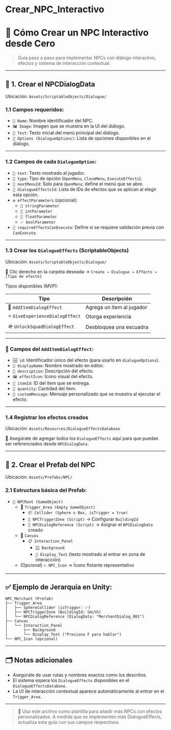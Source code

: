 # Crear_NPC_Interactivo

# 🤖 Cómo Crear un NPC Interactivo desde Cero

> Guía paso a paso para implementar NPCs con diálogo interactivo, efectos y sistema de interacción contextual.
> 

---

## 🧩 1. Crear el NPCDialogData

Ubicación: `Assets/ScriptableObjects/Dialogue/`

### 1.1 Campos requeridos:

- `🧠 Name`: Nombre identificador del NPC.
- `🖼️ Image`: Imagen que se muestra en la UI del diálogo.
- `💬 Text`: Texto inicial del menú principal del diálogo.
- `📜 Options (DialogueOptions)`: Lista de opciones disponibles en el diálogo.

---

### 1.2 Campos de cada `DialogueOption`:

- `💬 text`: Texto mostrado al jugador.
- `🎯 type`: Tipo de opción (`OpenMenu`, `CloseMenu`, `ExecuteEffects`).
- `📂 nextMenuId`: Solo para `OpenMenu`; define el menú que se abre.
- `🧪 dialogueEffectsId`: Lista de IDs de efectos que se aplican al elegir esta opción.
- `⚙️ effectParameters` (opcional):
    - `📝 stringParameter`
    - `🔢 intParameter`
    - `📏 floatParameter`
    - `✅ boolParameter`
- `🔐 requireEffectsCanExecute`: Define si se requiere validación previa con `CanExecute`.

---

### 1.3 Crear los `DialogueEffects` (ScriptableObjects)

Ubicación: `Assets/ScriptableObjects/Dialogue/`

📌 Clic derecho en la carpeta deseada → `Create → Dialogue → Effects → [Tipo de efecto]`

Tipos disponibles (MVP):

| Tipo | Descripción |
| --- | --- |
| 🎁 `AddItemDialogEffect` | Agrega un ítem al jugador |
| ⭐ `GiveExperienceDialogEffect` | Otorga experiencia |
| 🪖 `UnlockSquadDialogEffect` | Desbloquea una escuadra |

---

### 🧬 Campos del `AddItemDialogEffect`:

- `🆔 id`: Identificador único del efecto (para usarlo en `dialogueOptions`).
- `📝 displayName`: Nombre mostrado en editor.
- `🧾 description`: Descripción del efecto.
- `🖼️ effectIcon`: Ícono visual del efecto.
- `🎯 itemId`: ID del ítem que se entrega.
- `🔢 quantity`: Cantidad del ítem.
- `💬 customMessage`: Mensaje personalizado que se muestra al ejecutar el efecto.

---

### 1.4 Registrar los efectos creados

Ubicación: `Assets/Resources/DialogueEffectsDatabase`

🔧 Asegúrate de agregar todos los `DialogueEffects` aquí para que puedan ser referenciados desde `NPCDialogData`.

---

## 🧱 2. Crear el Prefab del NPC

Ubicación: `Assets/Prefabs/NPC/`

### 2.1 Estructura básica del Prefab:

- `🧍 NPCRoot (GameObject)`
    - 🎯 `Trigger_Area (Empty GameObject)`
        - `📦 Collider (Sphere o Box, isTrigger = true)`
        - `📜 NPCTriggerZone (Script)` → Configurar `BuildingId`
        - `🔗 NPCDialogReference (Script)` → Asignar el `NPCDialogData` creado
    - 🧾 `Canvas`
        - `📋 Interaction_Panel`
            - `🪟 Background`
            - `💬 Display_Text` (texto mostrado al entrar en zona de interacción)
    - (Opcional) `⭐ NPC_Icon` → Ícono flotante representativo

---

## ✅ Ejemplo de Jerarquía en Unity:

```
NPC_Merchant (Prefab)
├── Trigger_Area
│   ├── SphereCollider (isTrigger: ✅)
│   ├── NPCTriggerZone (BuildingId: Smith)
│   └── NPCDialogReference (DialogData: "MerchantDialog_001")
├── Canvas
│   └── Interaction_Panel
│       ├── Background
│       └── Display_Text ("Presiona F para hablar")
└── NPC_Icon (opcional)
```

---

## 🗂️ Notas adicionales

- Asegúrate de usar rutas y nombres exactos como los descritos.
- El sistema espera los `DialogueEffects` disponibles en el `DialogueEffectsDatabase`.
- La UI de interacción contextual aparece automáticamente al entrar en el `Trigger_Area`.

---

> 🧠 Usa este archivo como plantilla para añadir más NPCs con efectos personalizados. A medida que se implementen más DialogueEffects, actualiza esta guía con sus campos respectivos.
>